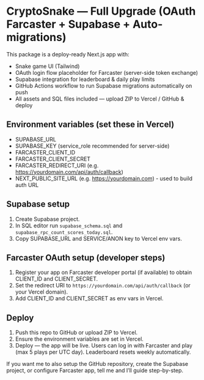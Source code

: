 
# CryptoSnake — Full Upgrade (OAuth Farcaster + Supabase + Auto-migrations)

This package is a deploy-ready Next.js app with:
- Snake game UI (Tailwind)
- OAuth login flow placeholder for Farcaster (server-side token exchange)
- Supabase integration for leaderboard & daily play limits
- GitHub Actions workflow to run Supabase migrations automatically on push
- All assets and SQL files included — upload ZIP to Vercel / GitHub & deploy

## Environment variables (set these in Vercel)
- SUPABASE_URL
- SUPABASE_KEY (service_role recommended for server-side)
- FARCASTER_CLIENT_ID
- FARCASTER_CLIENT_SECRET
- FARCASTER_REDIRECT_URI (e.g. https://yourdomain.com/api/auth/callback)
- NEXT_PUBLIC_SITE_URL (e.g. https://yourdomain.com) - used to build auth URL

## Supabase setup
1. Create Supabase project.
2. In SQL editor run `supabase_schema.sql` and `supabase_rpc_count_scores_today.sql`.
3. Copy SUPABASE_URL and SERVICE/ANON key to Vercel env vars.

## Farcaster OAuth setup (developer steps)
1. Register your app on Farcaster developer portal (if available) to obtain CLIENT_ID and CLIENT_SECRET.
2. Set the redirect URI to `https://yourdomain.com/api/auth/callback` (or your Vercel domain).
3. Add CLIENT_ID and CLIENT_SECRET as env vars in Vercel.

## Deploy
1. Push this repo to GitHub or upload ZIP to Vercel.
2. Ensure the environment variables are set in Vercel.
3. Deploy — the app will be live. Users can log in with Farcaster and play (max 5 plays per UTC day). Leaderboard resets weekly automatically.

If you want me to also setup the GitHub repository, create the Supabase project, or configure Farcaster app, tell me and I’ll guide step-by-step.
